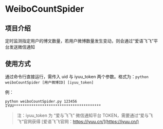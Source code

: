 # WeiboCountSpider

## 项目介绍
定时监测指定用户的博文数量，若用户微博数量发生变动，则会通过“爱语飞飞”平台发送微信通知


## 使用方式

通过命令行直接运行，需传入 uid 与 iyuu_token 两个参数。格式为：`python weiboCountSpider [用户微博ID] [iyuu_token]`

例：
```shell
python weiboCountSpider.py 123456 IYUU****************************************
```

> 注：iyuu_token 为 “爱与飞飞” 微信通知平台 TOKEN，需要通过“爱与飞飞”官网获得
> [爱语飞飞官网：https://iyuu.cn/](https://iyuu.cn/)

